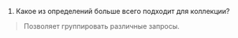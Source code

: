 1. Какое из определений больше всего подходит для коллекции?

> Позволяет группировать различные запросы.
